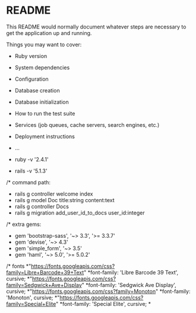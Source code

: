 # README

This README would normally document whatever steps are necessary to get the
application up and running.

Things you may want to cover:

* Ruby version

* System dependencies

* Configuration

* Database creation

* Database initialization

* How to run the test suite

* Services (job queues, cache servers, search engines, etc.)

* Deployment instructions

* ...

* ruby -v '2.4.1'
* rails -v '5.1.3'

/* command path:
* rails g controller welcome index
* rails g model Doc title:string content:text
* rails g controller Docs
* rails g migration add_user_id_to_docs user_id:integer

/* extra gems:
* gem 'bootstrap-sass', '~> 3.3', '>= 3.3.7'
* gem 'devise', '~> 4.3'
* gem 'simple_form', '~> 3.5'
* gem 'haml', '~> 5.0', '>= 5.0.2'

/* fonts
*"https://fonts.googleapis.com/css?family=Libre+Barcode+39+Text"
*font-family: 'Libre Barcode 39 Text', cursive;
*"https://fonts.googleapis.com/css?family=Sedgwick+Ave+Display"
*font-family: 'Sedgwick Ave Display', cursive;
*"https://fonts.googleapis.com/css?family=Monoton"
*font-family: 'Monoton', cursive;
*"https://fonts.googleapis.com/css?family=Special+Elite"
*font-family: 'Special Elite', cursive;
*